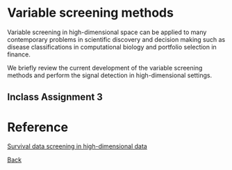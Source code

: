 # Variable screening methods


Variable screening in high-dimensional space can be applied to many contemporary problems in scientific discovery and decision making such as disease classifications in computational biology and portfolio selection in finance.

We briefly review the current development of the variable screening methods and perform the signal detection in high-dimensional settings.



## Inclass Assignment 3 


# Reference
[Survival data screening in high-dimensional data](https://github.com/younghhk/software)

[Back](https://github.com/gdlc/STAT_COMP/)
